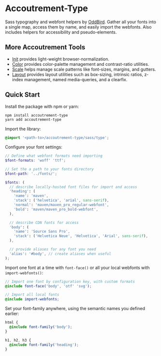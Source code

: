 Accoutrement-Type
=================

Sass typography and webfont helpers
by [OddBird][oddbird].
Gather all your fonts into a single map,
access them by name,
and easily import the webfonts.
Also includes helpers for accessibility
and pseudo-elements.

[oddbird]: http://oddbird.net/


More Accoutrement Tools
-----------------------

- [Init](http://oddbird.net/accoutrement-init/)
  provides light-weight browser-normalization.
- [Color](http://oddbird.net/accoutrement-color/)
  provides color-palette management and contrast-ratio utilities.
- [Scale](http://oddbird.net/accoutrement-scale/)
  helps manage scale patterns like font-sizes, margins, and gutters.
- [Layout](http://oddbird.net/accoutrement-layout/)
  provides layout utilities such as
  box-sizing, intrinsic ratios, z-index management,
  named media-queries, and a clearfix.


Quick Start
-----------

Install the package with npm or yarn:

```bash
npm install accoutrement-type
yarn add accoutrement-type
```

Import the library:

```scss
@import '<path-to>/accoutrement-type/sass/type';
```

Configure your font settings:

```scss
// Define what webfont formats need importing
$font-formats: 'woff' 'ttf';

// Set the a path to your fonts directory
$font-path: '../fonts/';

$fonts: (
  // describe locally-hosted font files for import and access
  'heading': (
    'name': 'maven',
    'stack': ('helvetica', 'arial', sans-serif),
    'normal': 'maven/maven_pro_regular-webfont',
    'bold': 'maven/maven_pro_bold-webfont',
  ),

  // describe CDN fonts for access
  'body': (
    'name': 'Source Sans Pro',
    'stack': ('Helvetica Neue', 'Helvetica', 'Arial', sans-serif),
  ),

  // provide aliases for any font you need
  'alias': '#body', // create aliases when useful
);
```

Import one font at a time with `font-face()`
or all your local webfonts with `import-webfonts()`:

```scss
// Import one font by configuration key, with custom formats
@include font-face('body', 'otf' 'svg');

// Import all local fonts
@include import-webfonts;
```

Set your font-family anywhere,
using the semantic names you defined earlier:

```scss
html {
  @include font-family('body');
}

h1, h2, h3 {
  @include font-family('heading');
}
```
